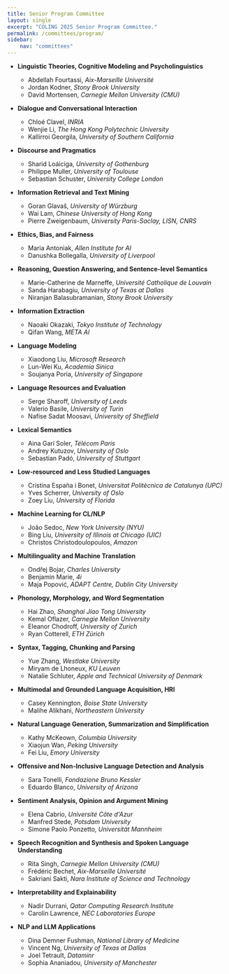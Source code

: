 ```yaml
---
title: Senior Program Committee
layout: single
excerpt: "COLING 2025 Senior Program Committee."
permalink: /committees/program/
sidebar: 
    nav: "committees"
---
```


- **Linguistic Theories, Cognitive Modeling and Psycholinguistics**
  - Abdellah Fourtassi, *Aix-Marseille Université*
  - Jordan Kodner, *Stony Brook University*
  - David Mortensen, *Carnegie Mellon University (CMU)*

- **Dialogue and Conversational Interaction**
  - Chloé Clavel, *INRIA*
  - Wenjie Li, *The Hong Kong Polytechnic University*
  - Kallirroi Georgila, *University of Southern California*

- **Discourse and Pragmatics**
  - Sharid Loáiciga, *University of Gothenburg*
  - Philippe Muller, *University of Toulouse*
  - Sebastian Schuster, *University College London*

- **Information Retrieval and Text Mining**
  - Goran Glavaš, *University of Würzburg*
  - Wai Lam, *Chinese University of Hong Kong*
  - Pierre Zweigenbaum, *University Paris-Saclay, LISN, CNRS*

- **Ethics, Bias, and Fairness**
  - Maria Antoniak, *Allen Institute for AI*
  - Danushka Bollegalla, *University of Liverpool*

- **Reasoning, Question Answering, and Sentence-level Semantics**
  - Marie-Catherine de Marneffe, *Université Catholique de Louvain*
  - Sanda Harabagiu, *University of Texas at Dallas*
  - Niranjan Balasubramanian, *Stony Brook University*

- **Information Extraction**
  - Naoaki Okazaki, *Tokyo Institute of Technology*
  - Qifan Wang, *META AI*

- **Language Modeling**
  - Xiaodong Liu, *Microsoft Research*
  - Lun-Wei Ku, *Academia Sinica*
  - Soujanya Poria, *University of Singapore*

- **Language Resources and Evaluation**
  - Serge Sharoff, *University of Leeds*
  - Valerio Basile, *University of Turin*
  - Nafise Sadat Moosavi, *University of Sheffield*

- **Lexical Semantics**
  - Aina Garí Soler, *Télécom Paris*
  - Andrey Kutuzov, *University of Oslo*
  - Sebastian Padó, *University of Stuttgart*

- **Low-resourced and Less Studied Languages**
  - Cristina España i Bonet, *Universitat Politècnica de Catalunya (UPC)*
  - Yves Scherrer, *University of Oslo*
  - Zoey Liu, *University of Florida*

- **Machine Learning for CL/NLP**
  - João Sedoc, *New York University (NYU)*
  - Bing Liu, *University of Illinois at Chicago (UIC)*
  - Christos Christodoulopoulos, *Amazon*

- **Multilinguality and Machine Translation**
  - Ondřej Bojar, *Charles University*
  - Benjamin Marie, *4i*
  - Maja Popović, *ADAPT Centre, Dublin City University*

- **Phonology, Morphology, and Word Segmentation**
  - Hai Zhao, *Shanghai Jiao Tong University*
  - Kemal Oflazer, *Carnegie Mellon University*
  - Eleanor Chodroff, *University of Zurich*
  - Ryan Cotterell, *ETH Zürich*

- **Syntax, Tagging, Chunking and Parsing**
  - Yue Zhang, *Westlake University*
  - Miryam de Lhoneux, *KU Leuven*
  - Natalie Schluter, *Apple and Technical University of Denmark*

- **Multimodal and Grounded Language Acquisition, HRI**
  - Casey Kennington, *Boise State University*
  - Malihe Alikhani, *Northeastern University*

- **Natural Language Generation, Summarization and Simplification**
  - Kathy McKeown, *Columbia University*
  - Xiaojun Wan, *Peking University*
  - Fei Liu, *Emory University*

- **Offensive and Non-Inclusive Language Detection and Analysis**
  - Sara Tonelli, *Fondazione Bruno Kessler*
  - Eduardo Blanco, *University of Arizona*

- **Sentiment Analysis, Opinion and Argument Mining**
  - Elena Cabrio, *Université Côte d'Azur*
  - Manfred Stede, *Potsdam University*
  - Simone Paolo Ponzetto, *Universität Mannheim*

- **Speech Recognition and Synthesis and Spoken Language Understanding**
  - Rita Singh, *Carnegie Mellon University (CMU)*
  - Frédéric Bechet, *Aix-Marseille Université*
  - Sakriani Sakti, *Nara Institute of Science and Technology*

- **Interpretability and Explainability**
  - Nadir Durrani, *Qatar Computing Research Institute*
  - Carolin Lawrence, *NEC Laboratories Europe*

- **NLP and LLM Applications**
  - Dina Demner Fushman, *National Library of Medicine*
  - Vincent Ng, *University of Texas at Dallas*
  - Joel Tetrault, *Dataminr*
  - Sophia Ananiadou, *University of Manchester*
  